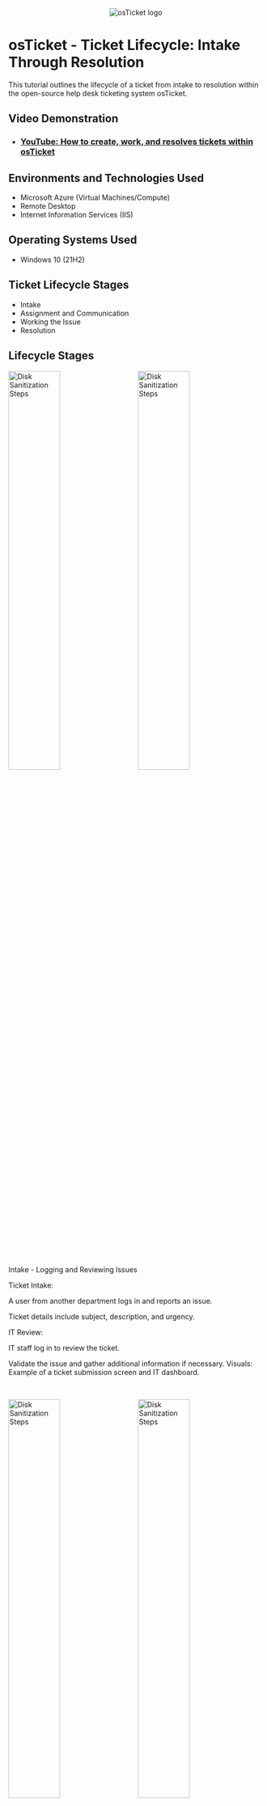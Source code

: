 <p align="center">
<img src="https://i.imgur.com/Clzj7Xs.png" alt="osTicket logo"/>
</p>

<h1>osTicket - Ticket Lifecycle: Intake Through Resolution</h1>
This tutorial outlines the lifecycle of a ticket from intake to resolution within the open-source help desk ticketing system osTicket.<br />


<h2>Video Demonstration</h2>

- ### [YouTube: How to create, work, and resolves tickets within osTicket](https://www.youtube.com)

<h2>Environments and Technologies Used</h2>

- Microsoft Azure (Virtual Machines/Compute)
- Remote Desktop
- Internet Information Services (IIS)

<h2>Operating Systems Used </h2>

- Windows 10</b> (21H2)

<h2>Ticket Lifecycle Stages</h2>

- Intake
- Assignment and Communication
- Working the Issue
- Resolution

<h2>Lifecycle Stages</h2>

<p>
  <img src="https://i.imgur.com/W1jvQhv.png" style="width:45%; margin-right:5%;" alt="Disk Sanitization Steps" />
  <img src="https://i.imgur.com/CzjYAKL.png" style="width:45%;" alt="Disk Sanitization Steps" />
</p>

<p>
Intake - Logging and Reviewing Issues

Ticket Intake:

A user from another department logs in and reports an issue.

Ticket details include subject, description, and urgency.

IT Review:

IT staff log in to review the ticket.

Validate the issue and gather additional information if necessary.
Visuals: Example of a ticket submission screen and IT dashboard.
</p>
<br />

<p>
  <img src="https://i.imgur.com/DJmEXEB.png" style="width:45%; margin-right:5%;" alt="Disk Sanitization Steps" />
  <img src="https://i.imgur.com/DJmEXEB.png" style="width:45%;" alt="Disk Sanitization Steps" />
</p>
<p>
Lorem ipsum dolor sit amet, consectetur adipiscing elit, sed do eiusmod tempor incididunt ut labore et dolore magna aliqua. Ut enim ad minim veniam, quis nostrud exercitation ullamco laboris nisi ut aliquip ex ea commodo consequat. Duis aute irure dolor in reprehenderit in voluptate velit esse cillum dolore eu fugiat nulla pariatur.
</p>
<br />

<p>
<img src="https://i.imgur.com/DJmEXEB.png" height="80%" width="80%" alt="Disk Sanitization Steps"/>
</p>
<p>
Lorem ipsum dolor sit amet, consectetur adipiscing elit, sed do eiusmod tempor incididunt ut labore et dolore magna aliqua. Ut enim ad minim veniam, quis nostrud exercitation ullamco laboris nisi ut aliquip ex ea commodo consequat. Duis aute irure dolor in reprehenderit in voluptate velit esse cillum dolore eu fugiat nulla pariatur.
</p>
<br />
